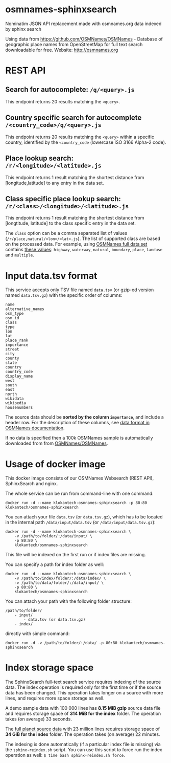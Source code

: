 # osmnames-sphinxsearch

Nominatim JSON API replacement made with osmnames.org data indexed by sphinx search

Using data from https://github.com/OSMNames/OSMNames - Database of geographic place names from OpenStreetMap for full text search downloadable for free. Website: http://osmnames.org


# REST API

## Search for autocomplete: `/q/<query>.js`

This endpoint returns 20 results matching the `<query>`.


## Country specific search for autocomplete `/<country_code>/q/<query>.js`

This endpoint returns 20 results matching the `<query>` within a specific country, identified by the `<country_code` (lowercase ISO 3166 Alpha-2 code).

## Place lookup search: `/r/<longitude>/<latitude>.js`

This endpoint returns 1 result matching the shortest distance from [longitude,latitude] to any entry in the data set.

## Class specific place lookup search: `/r/<class>/<longitude>/<latitude>.js`

This endpoint returns 1 result matching the shortest distance from [longtitude, latitude] to the class specific entry in the data set.

The `class` option can be a comma separated list of values (`/r/place,natural/<lon>/<lat>.js`).
The list of supported class are based on the processed data.
For example, using [OSMNames full data set](https://github.com/OSMNames/OSMNames/releases/tag/v2.0.4) contains [these values](https://github.com/OSMNames/OSMNames/blob/v2.0.4/osmnames/export_osmnames/functions.sql): `highway`, `waterway`, `natural`, `boundary`, `place`, `landuse` and `multiple`.

# Input data.tsv format

This service accepts only TSV file named `data.tsv` (or gzip-ed version named `data.tsv.gz`)
 with the specific order of columns:

```
name
alternative_names
osm_type
osm_id
class
type
lon
lat
place_rank
importance
street
city
county
state
country
country_code
display_name
west
south
east
north
wikidata
wikipedia
housenumbers
```

The source data should be **sorted by the column `importance`**, and include a header row.
For the description of these columns, see [data format in OSMNames documentation](http://osmnames.readthedocs.io/en/latest/introduction.html#output-format).

If no data is specified then a 100k OSMNames sample is automatically downloaded from from [OSMNames/OSMNames](https://github.com/OSMNames/OSMNames/releases/tag/v2.0.4).

# Usage of docker image

This docker image consists of our OSMNames Websearch (REST API), SphinxSearch and nginx.

The whole service can be run from command-line with one command:

```
docker run -d --name klokantech-osmnames-sphinxsearch -p 80:80 klokantech/osmnames-sphinxsearch
```

You can attach your file `data.tsv` (or `data.tsv.gz`), which has to be located in the internal path `/data/input/data.tsv` (or `/data/input/data.tsv.gz`):

```
docker run -d --name klokantech-osmnames-sphinxsearch \
    -v /path/to/folder/:/data/input/ \
    -p 80:80 \
    klokantech/osmnames-sphinxsearch
```

This file will be indexed on the first run or if index files are missing.

You can specify a path for index folder as well:

```
docker run -d --name klokantech-osmnames-sphinxsearch \
    -v /path/to/index/folder/:/data/index/ \
    -v /path/to/data/folder/:/data/input/ \
    -p 80:80 \
    klokantech/osmnames-sphinxsearch
```

You can attach your path with the following folder structure:

```
/path/to/folder/
    - input/
        - data.tsv (or data.tsv.gz)
    - index/
```

directly with simple command:

```
docker run -d -v /path/to/folder/:/data/ -p 80:80 klokantech/osmnames-sphinxsearch
```

# Index storage space

The SphinxSearch full-text search service requires indexing of the source data.
The index operation is required only for the first time or if the source data has been changed.
This operation takes longer on a source with more lines, and requires more space storage as well.

A demo sample data with 100 000 lines has **8.15 MiB gzip** source data file and requires storage space of **314 MiB for the index** folder. The operation takes (on average) 33 seconds.

The [full planet source data](https://github.com/OSMNames/OSMNames/releases/download/v2.0.3/planet-latest_geonames.tsv.gz) with 23 million lines requires storage space of **34 GiB for the index** folder. The operation takes (on average) 22 minutes.

The indexing is done automatically (if a particular index file is missing) via the `sphinx-reindex.sh` script. You can use this script to force run the index operation as well: `$ time bash sphinx-reindex.sh force`.
